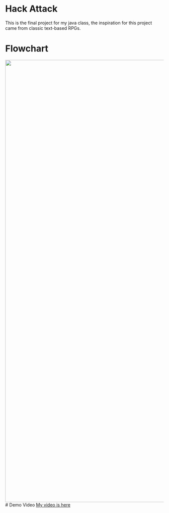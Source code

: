 # Hack Attack
This is the final project for my java class, the inspiration for this project came from classic text-based RPGs.
# Flowchart
<img src="GameFlowchart (1).drawio" height = "1400" width ="1400">
# Demo Video
<a href ="https://www.youtube.com/watch?v=X0cESsXVzMs">My video is here</a>
